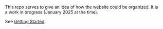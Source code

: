 This repo serves to give an idea of how the website could be organized. It is a work in progress (January 2025 at the time).

See [Getting Started](getting_started.md).
